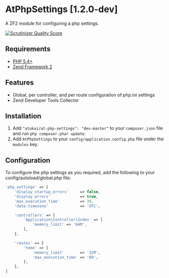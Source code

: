 # AtPhpSettings [1.2.0-dev]

A ZF2 module for configuring a php settings.

[![Scrutinizer Quality Score](https://scrutinizer-ci.com/g/atukai/AtPhpSettings/badges/quality-score.png?s=08fae8e160eae4fc27ed99d6331c6cba6a24a406)](https://scrutinizer-ci.com/g/atukai/AtPhpSettings/)


## Requirements

* [PHP 5.4+](http://php.net)
* [Zend Framework 2](https://github.com/zendframework/zf2)

## Features

* Global, per controller, and per route configuration of php.ini settings
* Zend Developer Tools Collector

## Installation

 1. Add `"atukai/at-php-settings": "dev-master"` to your `composer.json` file and run `php composer.phar update`.
 2. Add `AtPhpSettings` to your `config/application.config.php` file under the `modules` key.

## Configuration

To configure the php settings as you required, add the following to your config/autoload/global.php file:

```PHP
'php_settings' => [
    'display_startup_errors'     => false,
    'display_errors'             => true,
    'max_execution_time'         => 30,
    'date.timezone'              => 'UTC',

    'controllers' => [
        'Application\Controller\Index' => [
            'memory_limit' => '64M',
        ],
    ],

    'routes' => [
        'home' => [
            'memory_limit'       => '32M',
            'max_execution_time' => '60',
        ],
    ],
]
